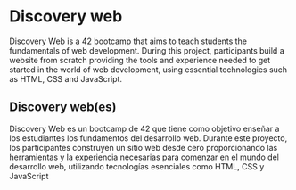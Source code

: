 # Discovery web

Discovery Web is a 42 bootcamp that aims to teach students the fundamentals of web development. During this project, participants build a website from scratch providing the tools and experience needed to get started in the world of web development, using essential technologies such as HTML, CSS and JavaScript.

## Discovery web(es)

Discovery Web es un bootcamp de 42 que tiene como objetivo enseñar a los estudiantes los fundamentos del desarrollo web. Durante este proyecto, los participantes construyen un sitio web desde cero proporcionando las herramientas y la experiencia necesarias para comenzar en el mundo del desarrollo web, utilizando tecnologías esenciales como HTML, CSS y JavaScript 
